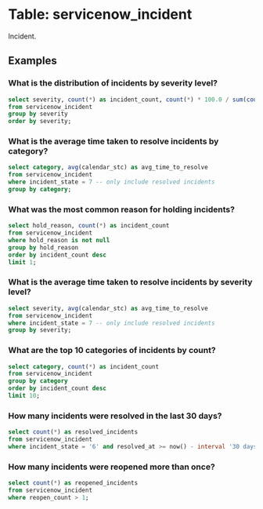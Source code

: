 # Table: servicenow_incident

Incident.

## Examples

### What is the distribution of incidents by severity level?

```sql
select severity, count(*) as incident_count, count(*) * 100.0 / sum(count(*)) over() as percentage
from servicenow_incident
group by severity
order by severity;
```

### What is the average time taken to resolve incidents by category?

```sql
select category, avg(calendar_stc) as avg_time_to_resolve
from servicenow_incident
where incident_state = 7 -- only include resolved incidents
group by category;
```

### What was the most common reason for holding incidents?

```sql
select hold_reason, count(*) as incident_count
from servicenow_incident
where hold_reason is not null
group by hold_reason
order by incident_count desc
limit 1;
```

### What is the average time taken to resolve incidents by severity level?

```sql
select severity, avg(calendar_stc) as avg_time_to_resolve
from servicenow_incident
where incident_state = 7 -- only include resolved incidents
group by severity;
```

### What are the top 10 categories of incidents by count?

```sql
select category, count(*) as incident_count
from servicenow_incident
group by category
order by incident_count desc
limit 10;
```

### How many incidents were resolved in the last 30 days?

```sql
select count(*) as resolved_incidents
from servicenow_incident
where incident_state = '6' and resolved_at >= now() - interval '30 days';
```

### How many incidents were reopened more than once?

```sql
select count(*) as reopened_incidents
from servicenow_incident
where reopen_count > 1;
```
